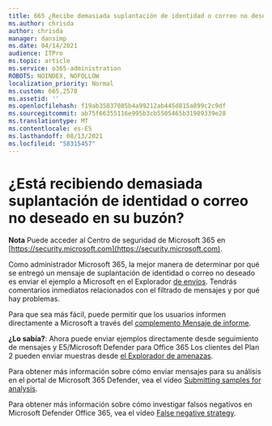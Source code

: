 ```yaml
---
title: 665 ¿Recibe demasiada suplantación de identidad o correo no deseado en su buzón?
ms.author: chrisda
author: chrisda
manager: dansimp
ms.date: 04/14/2021
audience: ITPro
ms.topic: article
ms.service: o365-administration
ROBOTS: NOINDEX, NOFOLLOW
localization_priority: Normal
ms.custom: 665,2578
ms.assetid: ''
ms.openlocfilehash: f19ab35837085b4a99212ab445d815a899c2c9df
ms.sourcegitcommit: ab75f66355116e995b3cb5505465b31989339e28
ms.translationtype: MT
ms.contentlocale: es-ES
ms.lasthandoff: 08/13/2021
ms.locfileid: "58315457"
---
```

# <a name="are-you-receiving-too-much-phish-or-spam-in-your-mailbox"></a>¿Está recibiendo demasiada suplantación de identidad o correo no deseado en su buzón?

**Nota** Puede acceder al Centro de seguridad de Microsoft 365 en [https://security.microsoft.com](https://security.microsoft.com).

Como administrador Microsoft 365, la mejor manera de determinar por qué se entregó un mensaje de suplantación de identidad o correo no deseado es enviar el ejemplo a Microsoft en el Explorador [de envíos](https://security.microsoft.com/reportsubmission). Tendrás comentarios inmediatos relacionados con el filtrado de mensajes y por qué hay problemas.

Para que sea más fácil, puede permitir que los usuarios informen directamente a Microsoft a través del [complemento Mensaje de informe](https://appsource.microsoft.com/product/office/WA104381180?src=office&tab=Overview).

**¿Lo sabía?**: Ahora puede [](https://security.microsoft.com/messagetrace) enviar ejemplos directamente desde seguimiento de mensajes y E5/Microsoft Defender para Office 365 Los clientes del Plan 2 pueden enviar muestras desde [el Explorador de amenazas](https://docs.microsoft.com/microsoft-365/security/office-365-security/threat-explorer).

Para obtener más información sobre cómo enviar mensajes para su análisis en el portal de Microsoft 365 Defender, vea el vídeo [Submitting samples for analysis](https://go.microsoft.com/fwlink/?linkid=2166435).

Para obtener más información sobre cómo investigar falsos negativos en Microsoft Defender Office 365, vea el vídeo [False negative strategy](https://go.microsoft.com/fwlink/?linkid=2166434).
